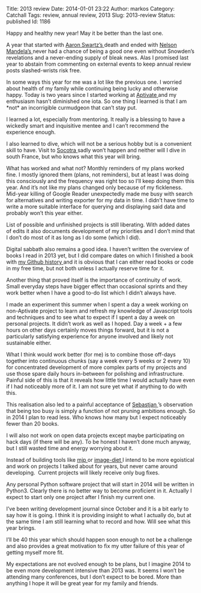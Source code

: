 Title: 2013 review
Date: 2014-01-01 23:22
Author: markos
Category: Catchall
Tags: review, annual review, 2013
Slug: 2013-review
Status: published
Id: 1186

<div>
 <p>
  Happy and healthy new year! May it be better than the last one.
 </p>
 <p>
  A year that started with
  <a href="http://en.wikipedia.org/wiki/Aaron_Swartz">
   Aaron Swartz’s
  </a>
  death and ended with
  <a href="http://en.wikipedia.org/wiki/Nelson_Mandela">
   Nelson Mandela’s
  </a>
  never had a chance of being a good one even without Snowden’s revelations and a never-ending supply of bleak news. Alas I promised last year to abstain from commenting on external events to keep annual review posts slashed-wrists risk free.
 </p>
 <p>
  In some ways this year for me was a lot like the previous one. I worried about health of my family while continuing being lucky and otherwise happy. Today is two years since I started working at
  <a href="http://aptivate.org/">
   Aptivate
  </a>
  and my enthusiasm hasn’t diminished one iota. So one thing I learned is that I am *not* an incorrigible curmudgeon that can’t stay put.
 </p>
 <p>
  I learned a lot, especially from mentoring. It really is a blessing to have a wickedly smart and inquisitive mentee and I can’t recommend the experience enough.
 </p>
 <p>
  I also learned to dive, which will not be a serious hobby but is a convenient skill to have. Visit to
  <a href="http://en.wikipedia.org/wiki/Socotra">
   Socotra
  </a>
  sadly won’t happen and neither will I dive in south France, but who knows what this year will bring.
 </p>
 <p>
  What has worked and what not? Monthly reminders of my plans worked fine. I mostly ignored them (plans, not reminders), but at least I was doing this consciously and the frequency was right too so I’ll keep doing them this year. And it’s not like my plans changed only because of my fickleness. Mid-year killing of Google Reader unexpectedly made me busy with search for alternatives and writing exporter for my data in time. I didn’t have time to write a more suitable interface for querying and displaying said data and probably won’t this year either.
 </p>
 <p>
  List of possible and unfinished projects is still liberating. With added dates of edits it also documents development of my priorities and I don’t mind that I don’t do most of it as long as I do some (which I did).
 </p>
 <p>
  Digital sabbath also remains a good idea. I haven’t written the overview of books I read in 2013 yet, but I did compare dates on which I finished a book with
  <a href="https://github.com/samastur">
   my Github history
  </a>
  and it is obvious that I can either read books or code in my free time, but not both unless I actually reserve time for it.
 </p>
 <p>
  Another thing that proved itself is the importance of continuity of work. Small everyday steps have bigger effect than occasional sprints and they work better when I have a good to-do list which I didn’t always have.
 </p>
 <p>
  I made an experiment this summer when I spent a day a week working on non-Aptivate project to learn and refresh my knowledge of Javascript tools and techniques and to see what to expect if I spent a day a week on personal projects. It didn’t work as well as I hoped. Day a week + a few hours on other days certainly moves things forward, but it is not a particularly satisfying experience for anyone involved and likely not sustainable either.
 </p>
 <p>
  What I think would work better (for me) is to combine those off-days together into continuous chunks (say a week every 5 weeks or 2 every 10) for concentrated development of more complex parts of my projects and use those spare daily hours in-between for polishing and infrastructure. Painful side of this is that it reveals how little time I would actually have even if I had noticeably more of it. I am not sure yet what if anything to do with this.
 </p>
 <p>
  This realisation also led to a painful acceptance of
  <a href="https://twitter.com/trepca">
   Sebastjan
  </a>
  ’s observation that being too busy is simply a function of not pruning ambitions enough. So in 2014 I plan to read less. Who knows how many but I expect noticeably fewer than 20 books.
 </p>
 <p>
  I will also not work on open data projects except maybe participating on hack days (if there will be any). To be honest I haven’t done much anyway, but I still wasted time and energy worrying about it.
 </p>
 <p>
  Instead of building tools like
  <a href="https://github.com/samastur/mjp">
   mjp
  </a>
  or
  <a href="https://pypi.python.org/pypi/image-diet">
   image-diet
  </a>
  I intend to be more egoistical and work on projects I talked about for years, but never came around developing.  Current projects will likely receive only bug fixes.
 </p>
 <p>
  Any personal Python software project that will start in 2014 will be written in Python3. Clearly there is no better way to become proficient in it. Actually I expect to start only one project after I finish my current one.
 </p>
 <p>
  I’ve been writing development journal since October and it is a bit early to say how it is going. I think it is providing insight to what I actually do, but at the same time I am still learning what to record and how. Will see what this year brings.
 </p>
 <p>
  I’ll be 40 this year which should happen soon enough to not be a challenge and also provides a great motivation to fix my utter failure of this year of getting myself more fit.
 </p>
 <p>
  My expectations are not evolved enough to be plans, but I imagine 2014 to be even more development intensive than 2013 was. It seems I won’t be attending many conferences, but I don’t expect to be bored. More than anything I hope it will be great year for my family and friends.
 </p>
</div>
